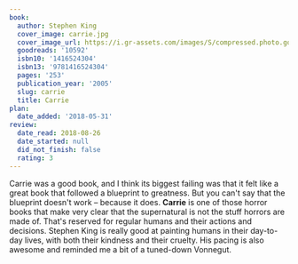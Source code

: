 ```yaml
---
book:
  author: Stephen King
  cover_image: carrie.jpg
  cover_image_url: https://i.gr-assets.com/images/S/compressed.photo.goodreads.com/books/1166254258l/10592._SY475_.jpg
  goodreads: '10592'
  isbn10: '1416524304'
  isbn13: '9781416524304'
  pages: '253'
  publication_year: '2005'
  slug: carrie
  title: Carrie
plan:
  date_added: '2018-05-31'
review:
  date_read: 2018-08-26
  date_started: null
  did_not_finish: false
  rating: 3
---
```


Carrie was a good book, and I think its biggest failing was that it felt like a great book that followed a blueprint to greatness. But you can't say that the blueprint doesn't work – because it does. **Carrie** is one of those horror books that make very clear that the supernatural is not the stuff horrors are made of. That's reserved for regular humans and their actions and decisions. Stephen King is really good at painting humans in their day-to-day lives, with both their kindness and their cruelty. His pacing is also awesome and reminded me a bit of a tuned-down Vonnegut.
